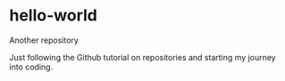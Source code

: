 # hello-world
Another repository

Just following the Github tutorial on repositories and starting my journey into coding.
